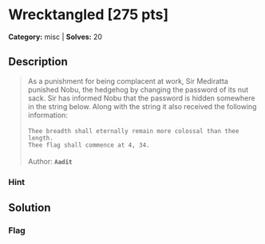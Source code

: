 # Wrecktangled [275 pts]

**Category:** misc
| **Solves:** 20

## Description
>As a punishment for being complacent at work, Sir Mediratta punished Nobu, the hedgehog  by changing the password of its nut sack. Sir has informed Nobu that the password is hidden somewhere in the string below. Along with the string it also received the following information:<br><br>```Thee breadth shall eternally remain more colossal than thee length.```<br>```Thee flag shall commence at 4, 34.```<br><br>Author: **``Aadit``**

### Hint
 
## Solution

### Flag

